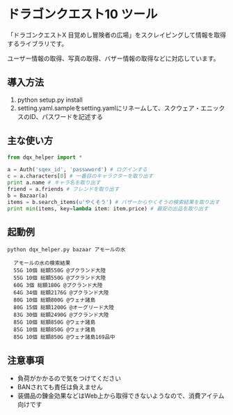 ドラゴンクエスト10 ツール
================================================

「ドラゴンクエストX 目覚めし冒険者の広場」をスクレイピングして情報を取得するライブラリです。

ユーザー情報の取得、写真の取得、バザー情報の取得などに対応しています。


導入方法
------------------------
1. python setup.py install
2. setting.yaml.sampleをsetting.yamlにリネームして、スクウェア・エニックスのID、パスワードを記述する

主な使い方
-----------------------

```python
from dqx_helper import *

a = Auth('sqex_id', 'passwword') # ログインする
c = a.characters[0] # 一番目のキャラクターを取り出す
print a.name # キャラ名を取り出す
friend = a.friends # フレンドを取り出す
b = Bazaar(a)
items = b.search_items(u'やくそう') # バザーからやくそうの検索結果を取り出す
print min(items, key=lambda item: item.price) # 最安の出品を取り出す
```



起動例
--------------------
```python dqx_helper.py bazaar アモールの水```

```
  アモールの水の検索結果
  55G 10個 総額550G @プクランド大陸
  55G 10個 総額550G @プクランド大陸
  60G 3個 総額180G @プクランド大陸
  64G 34個 総額2176G @プクランド大陸
  80G 10個 総額800G @ウェナ諸島
  80G 15個 総額1200G @オーグリード大陸
  83G 30個 総額2490G @プクランド大陸
  85G 10個 総額850G @ウェナ諸島
  85G 10個 総額850G @ウェナ諸島
  85G 10個 総額850G @ウェナ諸島169品中
```

注意事項
------------------------------
- 負荷がかかるので気をつけてください
- BANされても責任は負えません
- 装備品の錬金効果などはWeb上から取得できないようなので、消費アイテム向けです

